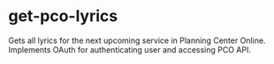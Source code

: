 # get-pco-lyrics
Gets all lyrics for the next upcoming service in Planning Center Online.
Implements OAuth for authenticating user and accessing PCO API.
